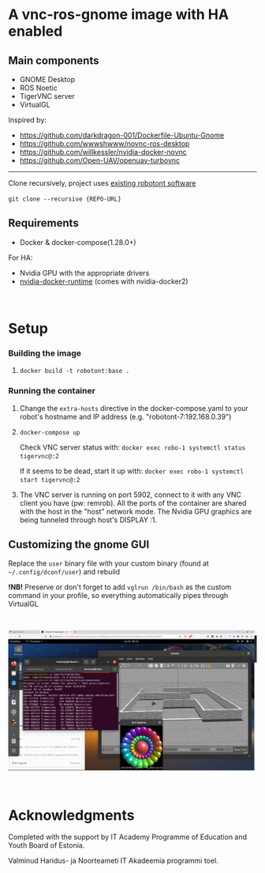 

# A vnc-ros-gnome image with HA enabled

## Main components

- GNOME Desktop
- ROS Noetic
- TigerVNC server
- VirtualGL

Inspired by:
- https://github.com/darkdragon-001/Dockerfile-Ubuntu-Gnome
- https://github.com/wwwshwww/novnc-ros-desktop
- https://github.com/willkessler/nvidia-docker-novnc
- https://github.com/Open-UAV/openuav-turbovnc

---

Clone recursively, project uses [existing robotont software](https://github.com/robotont)

`git clone --recursive {REPO-URL}`

## Requirements

- Docker & docker-compose(1.28.0+)

For HA:
- Nvidia GPU with the appropriate drivers
- [nvidia-docker-runtime](https://docs.docker.com/config/containers/resource_constraints/#gpu) (comes with nvidia-docker2)

&nbsp;

# Setup

### Building the image

1. `docker build -t robotont:base .`

### Running the container

1. Change the `extra-hosts` directive in the docker-compose.yaml to your robot's hostname and IP address (e.g. "robotont-7:192.168.0.39")

2. `docker-compose up`

	Check VNC server status with:
	`docker exec robo-1 systemctl status tigervnc@:2`

	If it seems to be dead, start it up with:
	`docker exec robo-1 systemctl start tigervnc@:2`

3. The VNC server is running on port 5902, connect to it with any VNC client you have (pw: remrob). All the ports of the container are shared with the host in the "host" network mode. The Nvidia GPU graphics are being tunneled through host's DISPLAY :1.




## Customizing the gnome GUI

Replace the `user` binary file with your custom binary (found at `~/.config/dconf/user`) and rebuild

**!NB!** Preserve or don't forget to add `vglrun /bin/bash` as the custom command in your profile, so everything automatically pipes through VirtualGL

&nbsp;

![GNOME ROS VNC](./img/desktop.png)


&nbsp;&nbsp;

# Acknowledgments

Completed with the support by IT Academy Programme of Education and Youth Board of Estonia.

Valminud Haridus- ja Noorteameti IT Akadeemia programmi toel.
